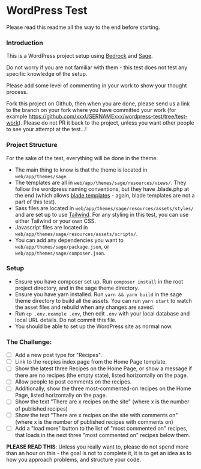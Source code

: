 WordPress Test
==============

Please read this readme all the way to the end before starting.

### Introduction

This is a WordPress project setup using [Bedrock](https://roots.io/bedrock/) and [Sage](https://roots.io/sage/).

Do not worry if you are not familiar with them - this test does not test any specific knowledge of the setup.

Please add some level of commenting in your work to show your thought process.

Fork this project on Github, then when you are done, please send us a link to the branch on your fork where you have committed your work (for example https://github.com/xxxUSERNAMExxx/wordpress-test/tree/test-work). Please do not PR it back to the project, unless you want other people to see your attempt at the test...!

### Project Structure

For the sake of the test, everything will be done in the theme.

- The main thing to know is that the theme is located in `web/app/themes/sage`.
- The templates are all in `web/app/themes/sage/resources/views/`. They follow the wordpress naming conventions, but they have .blade.php at the end (which allows [blade templates](https://laravel.com/docs/5.8/blade) - again, blade templates are not a part of this test).
- Sass files are located in `web/app/themes/sage/resources/assets/styles/` and are set up to use [Tailwind](https://tailwindcss.com/docs/what-is-tailwind/). For any styling in this test, you can use either Tailwind or your own CSS.
- Javascript files are located in `web/app/themes/sage/resources/assets/scripts/`.
- You can add any dependencies you want to `web/app/themes/sage/package.json`, or `web/app/themes/sage/composer.json`.

### Setup

- Ensure you have composer set up. Run `composer install` in the root project directory, and in the sage theme directory.
- Ensure you have yarn installed. Run `yarn && yarn build` in the sage theme directory to build all the assets. You can run `yarn start` to watch the asset files and rebuild when any changes are saved.
- Run `cp .env.example .env`, then edit `.env` with your local database and local URL details. Do not commit this file.
- You should be able to set up the WordPress site as normal now.

### The Challenge:

- [ ] Add a new post type for "Recipes".
- [ ] Link to the recpies index page from the Home Page template.
- [ ] Show the latest three Recipes on the Home Page, or show a message if there are no recipes (the empty state), listed horizontally on the page.
- [ ] Allow people to post comments on the recipes.
- [ ] Additionally, show the three most-commented-on recipes on the Home Page, listed horizontally on the page.
- [ ] Show the text "There are x recipes on the site" (where x is the number of published recipes)
- [ ] Show the text "There are x recipes on the site with comments on" (where x is the number of published recipes with comments on)
- [ ] Add a "load more" button to the list of "most commented on" recipes, that loads in the next three "most commented on" recipes below them.

**PLEASE READ THIS**: Unless you really want to, please do not spend more than an hour on this - the goal is not to complete it, it is to get an idea as to how you approach problems, and structure your code.
